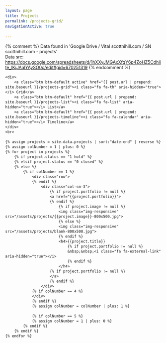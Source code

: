 ```yaml
---
layout: page
title: Projects
permalink: /projects-grid/
navigationActive: true

---
```


{% comment %} 
	Data found in 'Google Drive / Vital scottnihill.com / SN scottnihill.com - projects'  
	Data src: https://docs.google.com/spreadsheets/d/1hXXyJMGAxXfqY6p4ZoHZ5Cdhlite_lKjJAalYAySO0c/edit#gid=670251319
{% endcomment %}

<div>

	<div>
		<a class="btn btn-default active" href="{{ post.url | prepend: site.baseurl }}/projects-grid"><i class="fa fa-th" aria-hidden="true"></i> Grid</a>
		<a class="btn btn-default" href="{{ post.url | prepend: site.baseurl }}/projects-list"><i class="fa fa-list" aria-hidden="true"></i> List</a>
		<a class="btn btn-default" href="{{ post.url | prepend: site.baseurl }}/projects-timeline"><i class="fa fa-calendar" aria-hidden="true"></i> Timeline</a>
	</div>
	<br>

	{% assign projects = site.data.projects | sort:"date-end" | reverse %}
	{% assign colNumber = 1 | plus: 0 %}
	{% for project in projects %}
		{% if project.status == "1 hold" %}
		{% elsif project.status == "0 closed" %}
		{% else %}
			{% if colNumber == 1 %}
				<div class="row">
				{% endif %}
					<div class="col-sm-3">
						{% if project.portfolio != null %}
						<a href="{{project.portfolio}}">
						{% endif %}
							{% if project.image != null %}
							<img class="img-responsive" src="/assets/projects/{{project.image}}-800x500.jpg">
							{% else %}
							<img class="img-responsive" src="/assets/projects/blank-800x500.jpg">
							{% endif %}
							<h4>{{project.title}}
								{% if project.portfolio != null %}
								&nbsp;&nbsp;<i class="fa fa-external-link" aria-hidden="true"></i>
								{% endif %}
							</h4>
						{% if project.portfolio != null %}
						</a>
						{% endif %}
					</div>
				{% if colNumber == 4 %}
				</div>
				{% endif %}
				{% assign colNumber = colNumber | plus: 1 %}
				
				{% if colNumber == 5 %}
				{% assign colNumber = 1 | plus: 0 %}
			{% endif %}
		{% endif %}
	{% endfor %}
</div>







